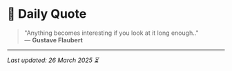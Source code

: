 # 📜 Daily Quote

> "Anything becomes interesting if you look at it long enough.."  
> — **Gustave Flaubert**

---

_Last updated: 26 March 2025 ⏳_

